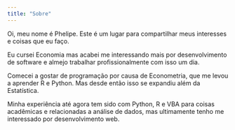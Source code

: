 ```yaml
---
title: "Sobre"
---
```


Oi, meu nome é Phelipe. Este é um lugar para compartilhar meus interesses e
coisas que eu faço.

Eu cursei Economia mas acabei me interessando mais por desenvolvimento de
software e almejo trabalhar profissionalmente com isso um dia.

Comecei a gostar de programação por causa de Econometria, que me levou a
aprender R e Python. Mas desde então isso se expandiu além da Estatística.

Minha experiência até agora tem sido com Python, R e VBA para coisas acadêmicas
e relacionadas a análise de dados, mas ultimamente tenho me interessado por
desenvolvimento web.
